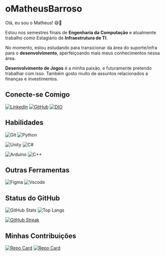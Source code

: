 # oMatheusBarroso

Olá, eu sou o Matheus! 😄👋

Estou nos semestres finais de **Engenharia da Computação** e atualmente trabalho como Estagiário de **Infraestrutura de TI**.

No momento, estou estudando para transicionar da área do suporte/infra para o **desenvolvimento**, aperfeiçoando mais meus conhecimentos nessa área.

**Desenvolvimento de Jogos** é a minha paixão, e futuramente pretendo trabalhar com isso. Também gosto muito de assuntos relacionados a finanças e investimentos.



## Conecte-se Comigo

[![LinkedIn](https://img.shields.io/badge/LinkedIn-0077B5?style=for-the-badge&logo=linkedin&logoColor=white)](https://www.linkedin.com/in/matheus-barroso/)
[![GitHub](https://img.shields.io/badge/GitHub-100000?style=for-the-badge&logo=github&logoColor=white)](https://github.com/oMatheusBarroso)
[![DIO](https://img.shields.io/badge/Meu%20Perfil%20na%20DIO-white?style=for-the-badge)](https://www.dio.me/users/ma_albarroso)



## Habilidades

![Git](https://img.shields.io/badge/GIT-E44C30?style=for-the-badge&logo=git&logoColor=white)
![Python](https://img.shields.io/badge/python-3670A0?style=for-the-badge&logo=python&logoColor=white)

![Unity](https://img.shields.io/badge/Unity-black?style=for-the-badge&logo=unity&logoColor=white)
![C#](https://img.shields.io/badge/Csharp-458962?style=for-the-badge&logo=csharp&logoColor=white)

![Arduino](https://img.shields.io/badge/Arduino-189ba0?style=for-the-badge&logo=Arduino&logoColor=white)
![C++](https://img.shields.io/badge/C%2B%2B-00599C?style=for-the-badge&logo=c%2B%2B&logoColor=white)



## Outras Ferramentas

![Figma](https://img.shields.io/badge/Figma-696969?style=for-the-badge&logo=figma&logoColor=figma)
![Vscode](https://img.shields.io/badge/Vscode-007ACC?style=for-the-badge&logo=visual-studio-code&logoColor=white)



## Status do GitHub

![GitHub Stats](https://github-readme-stats.vercel.app/api?username=oMatheusBarroso&theme=transparent&bg_color=222222&border_color=E94D5F&show_icons=true&icon_color=E94D5F&title_color=E94D5F&text_color=FFF)
![Top Langs](https://github-readme-stats-git-masterrstaa-rickstaa.vercel.app/api/top-langs/?username=oMatheusBarroso&bg_color=222222&border_color=E94D5F&title_color=E94D5F&text_color=FFF)

[![GitHub Streak](https://streak-stats.demolab.com/?user=oMatheusBarroso&theme=bear&background=222222&border=E94D5F&dates=FFF)](https://git.io/streak-stats)


## Minhas Contribuições

[![Repo Card](https://github-readme-stats.vercel.app/api/pin/?username=oMatheusBarroso&repo=EuterpeOne&bg_color=222222&border_color=E94D5F&show_icons=true&icon_color=30A3DC&title_color=E94D5F&text_color=FFF)](https://github.com/oMatheusBarroso/EuterpeOne)
[![Repo Card](https://github-readme-stats.vercel.app/api/pin/?username=oMatheusBarroso&repo=DriverManager_Script&bg_color=222222&border_color=E94D5F&show_icons=true&icon_color=30A3DC&title_color=E94D5F&text_color=FFF)](https://github.com/oMatheusBarroso/DriverManager_Script)